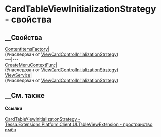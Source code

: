 # CardTableViewInitializationStrategy - свойства
##  __Свойства
[ContentItemsFactory](P_Tessa_UI_Cards_Controls_ViewCardControlInitializationStrategy_ContentItemsFactory.htm)|  
(Унаследован от
[ViewCardControlInitializationStrategy](T_Tessa_UI_Cards_Controls_ViewCardControlInitializationStrategy.htm))  
---|---  
[CreateMenuContextFunc](P_Tessa_UI_Cards_Controls_ViewCardControlInitializationStrategy_CreateMenuContextFunc.htm)|  
(Унаследован от
[ViewCardControlInitializationStrategy](T_Tessa_UI_Cards_Controls_ViewCardControlInitializationStrategy.htm))  
[ViewService](P_Tessa_UI_Cards_Controls_ViewCardControlInitializationStrategy_ViewService.htm)|  
(Унаследован от
[ViewCardControlInitializationStrategy](T_Tessa_UI_Cards_Controls_ViewCardControlInitializationStrategy.htm))  
##  __См. также
#### Ссылки
[CardTableViewInitializationStrategy -
](T_Tessa_Extensions_Platform_Client_UI_TableViewExtension_CardTableViewInitializationStrategy.htm)
[Tessa.Extensions.Platform.Client.UI.TableViewExtension - пространство
имён](N_Tessa_Extensions_Platform_Client_UI_TableViewExtension.htm)
